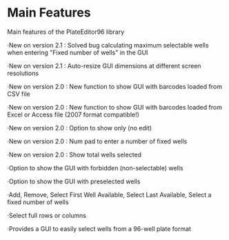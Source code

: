 # Main Features

Main features of the PlateEditor96 library

·New on version 2.1 : Solved bug calculating maximum selectable wells when entering "Fixed number of wells" in the GUI

·New on version 2.1 : Auto-resize GUI dimensions at different screen resolutions

·New on version 2.0 : New function to show GUI with barcodes loaded from CSV file

·New on version 2.0 : New function to show GUI with barcodes loaded from Excel or Access file (2007 format compatible!)

·New on version 2.0 : Option to show only (no edit)

·New on version 2.0 : Num pad to enter a number of fixed wells

·New on version 2.0 : Show total wells selected

·Option to show the GUI with forbidden (non-selectable) wells

·Option to show the GUI with preselected wells

·Add, Remove, Select First Well Available, Select Last Available, Select a fixed number of wells

·Select full rows or columns

·Provides a GUI to easily select wells from a 96-well plate format

